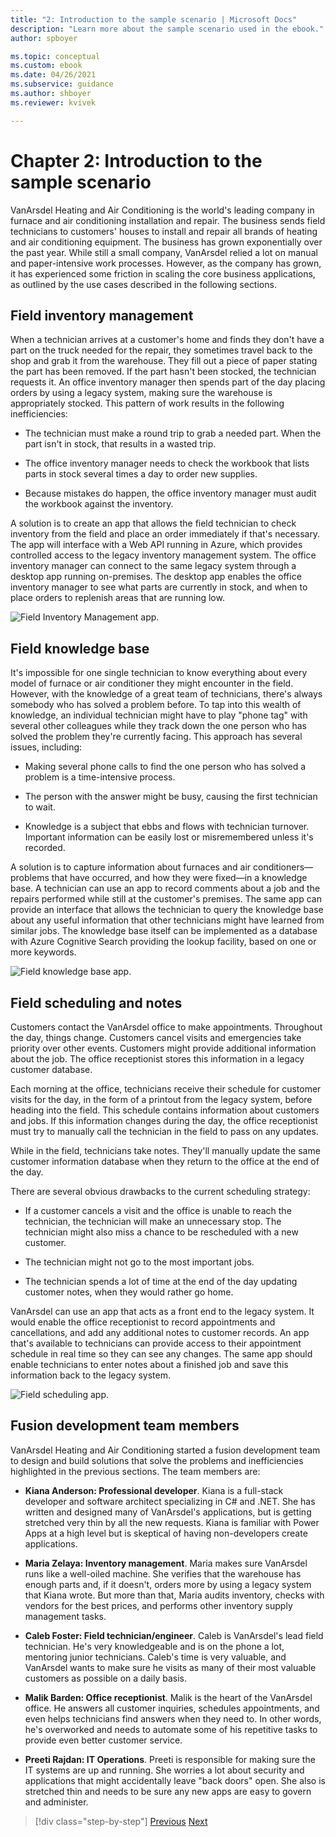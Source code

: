 ```yaml
---
title: "2: Introduction to the sample scenario | Microsoft Docs"
description: "Learn more about the sample scenario used in the ebook."
author: spboyer

ms.topic: conceptual
ms.custom: ebook
ms.date: 04/26/2021
ms.subservice: guidance
ms.author: shboyer
ms.reviewer: kvivek

---
```


# Chapter 2: Introduction to the sample scenario

VanArsdel Heating and Air Conditioning is the world's leading company in furnace and air conditioning installation and repair. The business sends field technicians to customers' houses to install and repair all brands of heating and air conditioning equipment. The business has grown exponentially over the past year. While still a small company, VanArsdel relied a lot on manual and paper-intensive work processes. However, as the company has grown, it has experienced some friction in scaling the core business applications, as outlined by the use cases described in the following sections.

## Field inventory management

When a technician arrives at a customer's home and finds they don't have a part on the truck needed for the repair, they sometimes travel back to the shop and grab it from the warehouse. They fill out a piece of paper stating the part has been removed. If the part hasn't been stocked, the technician requests it. An office inventory manager then spends part of the day placing orders by using a legacy system, making sure the warehouse is appropriately stocked. This pattern of work results in the following inefficiencies:

-   The technician must make a round trip to grab a needed part. When the part isn't in stock, that results in a wasted trip.

-   The office inventory manager needs to check the workbook that lists parts in stock several times a day to order new supplies.

-   Because mistakes do happen, the office inventory manager must audit the workbook against the inventory.

A solution is to create an app that allows the field technician to check inventory from the field and place an order immediately if that's necessary. The app will interface with a Web API running in Azure, which provides controlled access to the legacy inventory management system. The office inventory manager can connect to the same legacy system through a desktop app running on-premises. The desktop app enables the office inventory manager to see what parts are currently in stock, and when to place orders to replenish areas that are running low.

![Field Inventory Management app.](media/image5.png)

## Field knowledge base

It's impossible for one single technician to know everything about every model of furnace or air conditioner they might encounter in the field. However, with the knowledge of a great team of technicians, there's always somebody who has solved a problem before. To tap into this wealth of knowledge, an individual technician might have to play "phone tag" with several other colleagues while they track down the one person who has solved the problem they're currently facing. This approach has several issues, including:

- Making several phone calls to find the one person who has solved a problem is a time-intensive process.

- The person with the answer might be busy, causing the first technician to wait.

- Knowledge is a subject that ebbs and flows with technician turnover. Important information can be easily lost or misremembered unless it's recorded.

A solution is to capture information about furnaces and air conditioners&mdash;problems that have occurred, and how they were fixed&mdash;in a knowledge base. A technician can use an app to record comments about a job and the repairs performed while still at the customer's premises. The same app can provide an interface that allows the technician to query the knowledge base about any useful information that other technicians might have learned from similar jobs. The knowledge base itself can be implemented as a database with Azure Cognitive Search providing the lookup facility, based on one or more keywords.

![Field knowledge base app.](media/image6.png)

## Field scheduling and notes

Customers contact the VanArsdel office to make appointments. Throughout the day, things change. Customers cancel visits and emergencies take priority over other events. Customers might provide additional information about the job. The office receptionist stores this information in a legacy customer database.

Each morning at the office, technicians receive their schedule for customer visits for the day, in the form of a printout from the legacy system, before heading into the field. This schedule contains information about customers and jobs. If this information changes during the day, the office receptionist must try to manually call the technician in the field to pass on any updates.

While in the field, technicians take notes. They'll manually update the same customer information database when they return to the office at the end of the day.

There are several obvious drawbacks to the current scheduling strategy:

- If a customer cancels a visit and the office is unable to reach the technician, the technician will make an unnecessary stop. The technician might also miss a chance to be rescheduled with a new customer.

- The technician might not go to the most important jobs.

- The technician spends a lot of time at the end of the day updating customer notes, when they would rather go home.

VanArsdel can use an app that acts as a front end to the legacy system. It would enable the office receptionist to record appointments and cancellations, and add any additional notes to customer records. An app that's available to technicians can provide access to their appointment schedule in real time so they can see any changes. The same app should enable technicians to enter notes about a finished job and save this information back to the legacy system.

![Field scheduling app.](media/image7.png)

## Fusion development team members

VanArsdel Heating and Air Conditioning started a fusion development team to design and build solutions that solve the problems and inefficiencies highlighted in the previous sections. The team members are:

- **Kiana Anderson: Professional developer**. Kiana is a full-stack developer and software architect specializing in C\# and .NET. She has written and designed many of VanArsdel's applications, but is getting stretched very thin by all the new requests. Kiana is familiar with Power Apps at a high level but is skeptical of having non-developers create applications.

- **Maria Zelaya: Inventory management**. Maria makes sure VanArsdel runs like a well-oiled machine. She verifies that the warehouse has enough parts and, if it doesn't, orders more by using a legacy system that Kiana wrote. But more than that, Maria audits inventory, checks with vendors for the best prices, and performs other inventory supply management tasks.

- **Caleb Foster: Field technician/engineer**. Caleb is VanArsdel's lead field technician. He's very knowledgeable and is on the phone a lot, mentoring junior technicians. Caleb's time is very valuable, and VanArsdel wants to make sure he visits as many of their most valuable customers as possible on a daily basis.

- **Malik Barden: Office receptionist**. Malik is the heart of the VanArsdel office. He answers all customer inquiries, schedules appointments, and even helps technicians find answers when they need to. In other words, he's overworked and needs to automate some of his repetitive tasks to provide even better customer service.

- **Preeti Rajdan: IT Operations**. Preeti is responsible for making sure the IT systems are up and running. She worries a lot about security and applications that might accidentally leave "back doors" open. She also is stretched thin and needs to be sure any new apps are easy to govern and administer.

> [!div class="step-by-step"]
> [Previous](01-what-is-fusion-dev-approach.md)
> [Next](03-building-low-code-prototype.md)
